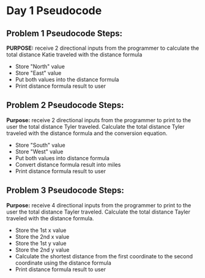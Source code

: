 # Day 1 Pseudocode


## Problem 1 Pseudocode Steps:
**PURPOSE:** receive 2 directional inputs from the programmer to calculate the total distance Katie traveled with the distance formula
* Store "North" value
* Store "East" value
* Put both values into the distance formula
* Print distance formula result to user


## Problem 2 Pseudocode Steps:
**Purpose:** receive 2 directional inputs from the programmer to print to the user the total distance Tyler traveled. Calculate the total distance Tyler traveled with the distance formula and the conversion equation.
* Store "South" value
* Store "West" value
* Put both values into distance formula
* Convert distance formula result into miles
* Print distance formula result to user


## Problem 3 Pseudocode Steps:
**Purpose:** receive 4 directional inputs from the programmer to print to the user the total distance Tayler traveled. Calculate the total distance Tayler traveled with the distance formula.
* Store the 1st x value
* Store the 2nd x value
* Store the 1st y value
* Store the 2nd y value
* Calculate the shortest distance from the first coordinate to the second coordinate using the distance formula
* Print distance formula result to user
